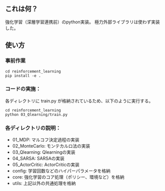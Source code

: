 ## これは何？
強化学習（深層学習連携前）のpython実装。
極力外部ライブラリは使わず実装した。

## 使い方
### 事前作業
```
cd reinforcement_learning
pip install -e .
```

### コードの実施：
各ディレクトリに train.py が格納されているため、以下のように実行する。
```
cd reinforcement_learning
python 03_Qlearning/train.py
```

### 各ディレクトリの説明：
- 01_MDP: マルコフ決定過程の実装
- 02_MonteCarlo: モンテカルロ法の実装
- 03_Qlearning: Qlearningの実装
- 04_SARSA: SARSAの実装
- 05_ActorCritic: ActorCriticの実装
- config: 学習回数などのハイパーパラメータを格納
- core: 強化学習のコア処理（ポリシー、環境など）を格納
- utils: 上記以外の共通処理を格納
